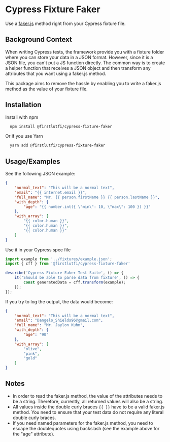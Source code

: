 # Cypress Fixture Faker

Use a [faker.js](https://github.com/faker-js/faker) method right from your Cypress fixture file.

## Background Context

When writing Cypress tests, the framework provide you with a fixture folder where you can store your data in a JSON format. However, since it is a JSON file, you can't put a JS function directly. The common way is to create a helper function that receives a JSON object and then transform any attributes that you want using a faker.js method.

This package aims to remove the hassle by enabling you to write a faker.js method as the value of your fixture file.
## Installation

Install with npm

```bash
  npm install @firstlutfi/cypress-fixture-faker
```

Or if you use Yarn

```bash
  yarn add @firstlutfi/cypress-fixture-faker
```
    
## Usage/Examples

See the following JSON example:
```json
{
    "normal_text": "This will be a normal text",
    "email": "{{ internet.email }}",
    "full_name": "Mr. {{ person.firstName }} {{ person.lastName }}",
    "with_depth": {
        "age": "{{ number.int({ \"min\": 10, \"max\": 100 }) }}"
    },
    "with_array": [
        "{{ color.human }}",
        "{{ color.human }}",
        "{{ color.human }}"
    ]
}
```
Use it in your Cypress spec file
```javascript
import example from '../fixtures/example.json';
import { cff } from '@firstlutfi/cypress-fixture-faker'

describe('Cypress Fixture Faker Test Suite', () => {
    it('Should be able to parse data from fixture', () => {
        const generatedData = cff.transform(example);
    });
});

```
If you try to log the output, the data would become:
```json
{
    "normal_text": "This will be a normal text",
    "email": "Dangelo_Shields96@gmail.com",
    "full_name": "Mr. Jaylon Kuhn",
    "with_depth": {
        "age": "90"
    },
    "with_array": [
        "olive",
        "pink",
        "gold"
    ]
}
```


## Notes

- In order to read the faker.js method, the value of the attributes needs to be a string. Therefore, currently, all returned values will also be a string.
- All values inside the double curly braces `{{ }}` have to be a valid faker.js method. You need to ensure that your test data do not require any literal double curly braces.
- If you need named parameters for the faker.js method, you need to escape the doublequotes using backslash (see the example above for the "age" attribute).